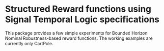 # Structured Reward functions using Signal Temporal Logic specifications

This package provides a few simple experiments for Bounded Horizon Nominal Robustness-based reward functions. The working examples are currently only CartPole.
